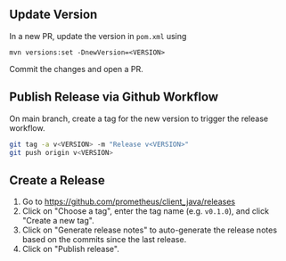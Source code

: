 ## Update Version

In a new PR, update the version in `pom.xml` using 

```shell
mvn versions:set -DnewVersion=<VERSION>
```

Commit the changes and open a PR.

## Publish Release via Github Workflow
   
On main branch, create a tag for the new version to trigger the release workflow.

```sh
git tag -a v<VERSION> -m "Release v<VERSION>"
git push origin v<VERSION>
```

## Create a Release 

1. Go to https://github.com/prometheus/client_java/releases
2. Click on "Choose a tag", enter the tag name (e.g. `v0.1.0`), and click "Create a new tag".
3. Click on "Generate release notes" to auto-generate the release notes based on the commits since the last release.
4. Click on "Publish release".
